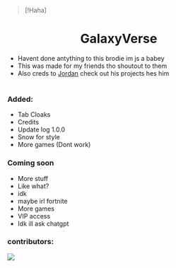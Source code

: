 > [!Haha]
<h1 align="center"><strong>GalaxyVerse</strong></h1>

- Havent done antything to this brodie im js a babey
- This was made for my friends tho shoutout to them
- Also creds to <a href="https://github.com/JustJxrdanWasDefinetlyTaken">Jordan</a> check out his projects hes him
<br></br>
### Added:
- Tab Cloaks
- Credits
- Update log 1.0.0
- Snow for style
- More games (Dont work)
### Coming soon
- More stuff
- Like what?
- idk
- maybe irl fortnite
- More games
- VIP access
- Idk ill ask chatgpt
### contributors:
<a href="https://github.com/aanzoski/galaxyverse/graphs/contributors">
  <img src="https://contrib.rocks/image?repo=aanzoski/galaxyverse" />
</a>
